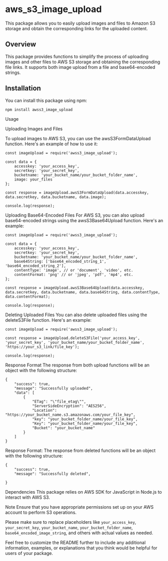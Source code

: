 # aws_s3_image_upload

This package allows you to easily upload images and files to Amazon S3 storage and obtain the corresponding links for the uploaded content.

## Overview

This package provides functions to simplify the process of uploading images and other files to AWS S3 storage and obtaining the corresponding file links. It supports both image upload from a file and base64-encoded strings.

## Installation

You can install this package using npm:

``npm install awss3_image_upload``

Usage

Uploading Images and Files

To upload images to AWS S3, you can use the awsS3FormDataUpload function. Here's an example of how to use it:

````
const imageUpload = require('awss3_image_upload');

const data = {
    accesskey: 'your_access_key',
    secretkey: 'your_secret_key',
    bucketname: 'your_bucket_name/your_bucket_folder_name',
    image: your_files
};

const response = imageUpload.awsS3FormDataUpload(data.accesskey, data.secretkey, data.bucketname, data.image);

console.log(response);
````

Uploading Base64-Encoded Files
For AWS S3, you can also upload base64-encoded strings using the awsS3Base64Upload function. Here's an example:

````
const imageUpload = require('awss3_image_upload');

const data = {
    accesskey: 'your_access_key',
    secretkey: 'your_secret_key',
    bucketname: 'your_bucket_name/your_bucket_folder_name',
    base64String: ['base64_encoded_string_1', 'base64_encoded_string_2'],
    contentType: 'image', // or 'document', 'video', etc.
    contentFormat: 'png' // or 'jpeg', 'pdf', 'mp4', etc.
};

const response = imageUpload.awsS3Base64Upload(data.accesskey, data.secretkey, data.bucketname, data.base64String, data.contentType, data.contentFormat);

console.log(response);
````

Deleting Uploaded Files
You can also delete uploaded files using the deleteS3File function. Here's an example:

````
const imageUpload = require('awss3_image_upload');

const response = imageUpload.deleteS3File('your_access_key', 'your_secret_key', 'your_bucket_name/your_bucket_folder_name', 'https://your_s3_link/file_key');

console.log(response);
````

Response Format
The response from both upload functions will be an object with the following structure:

````
{
    "success": true,
    "message": "Successfully uploaded",
    "data": [
        {
            "ETag": "\"file_etag\"",
            "ServerSideEncryption": "AES256",
            "Location": "https://your_bucket_name.s3.amazonaws.com/your_file_key",
            "key": "your_bucket_folder_name/your_file_key",
            "Key": "your_bucket_folder_name/your_file_key",
            "Bucket": "your_bucket_name"
        }
    ]
}
````
Response Format:
The response from deleted functions will be an object with the following structure:
````
{
    "success": true,
    "message": "Successfully deleted",
    
}
````
Dependencies
This package relies on AWS SDK for JavaScript in Node.js to interact with AWS S3.

Note
Ensure that you have appropriate permissions set up on your AWS account to perform S3 operations.



Please make sure to replace placeholders like `your_access_key`, `your_secret_key`, `your_bucket_name`, `your_bucket_folder_name`, `base64_encoded_image_string`, and others with actual values as needed.

Feel free to customize the README further to include any additional information, examples, or explanations that you think would be helpful for users of your package.
